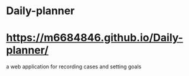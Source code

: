 # Daily-planner
# https://m6684846.github.io/Daily-planner/
a web application for recording cases and setting goals
